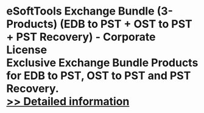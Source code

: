 # eSoftTools Exchange Bundle (3-Products) (EDB to PST + OST to PST + PST Recovery) - Corporate License<br />Exclusive Exchange Bundle Products for EDB to PST, OST to PST and PST Recovery.<br />[>> Detailed information](https://secure.shareit.com/shareit/product.html?productid=300877637&affiliateid=200057808)